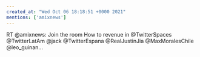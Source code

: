 ```yaml
---
created_at: "Wed Oct 06 18:18:51 +0000 2021"
mentions: ['amixnews']
---
```


RT @amixnews: Join the room How to revenue in @TwitterSpaces @TwitterLatAm @jack @TwitterEspana @RealJustinJia @MaxMoralesChile @leo_guinan…